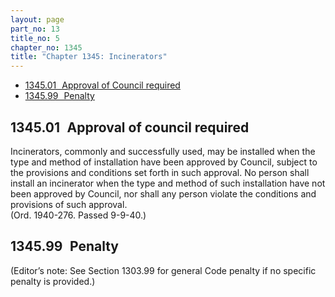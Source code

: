 ```yaml
---
layout: page
part_no: 13
title_no: 5
chapter_no: 1345
title: "Chapter 1345: Incinerators"
---
```


* [1345.01   Approval of Council required](#134501-approval-of-council-required)
* [1345.99   Penalty](#134599-penalty)

## 1345.01   Approval of council required

Incinerators, commonly and successfully used, may be installed when the type
and method of installation have been approved by Council, subject to the
provisions and conditions set forth in such approval. No person shall install
an incinerator when the type and method of such installation have not been
approved by Council, nor shall any person violate the conditions and provisions
of such approval.  
(Ord. 1940-276. Passed 9-9-40.)

## 1345.99   Penalty

(Editor’s note: See Section 1303.99 for general Code penalty if no specific penalty is provided.)
